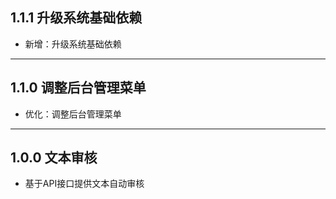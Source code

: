 ## 1.1.1 升级系统基础依赖

- 新增：升级系统基础依赖

---

## 1.1.0 调整后台管理菜单

- 优化：调整后台管理菜单

---

## 1.0.0 文本审核

- 基于API接口提供文本自动审核
